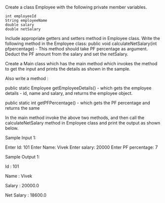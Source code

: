 Create a class Employee with the following private member variables.

    int employeeId
    String employeeName
    double salary
    double netSalary

Include appropriate getters and setters method in Employee class. Write the following method in the Employee class:
public void calculateNetSalary(int pfpercentage)  - This method should take PF percentage as argument. Deduct the PF amount from the salary and set the netSalary.  


Create a Main class which has the main method which invokes the method to get the input and prints the details as shown in the sample. 

Also write a method :

   public static Employee getEmployeeDetails() -  which gets the employee details - id, name and salary, and returns the employee object.

public static int getPFPercentage() -  which gets the PF percentage and returns the same

In the main method invoke the above two methods, and then call the calculateNetSalary method in Employee class and print the output as shown below.

Sample Input 1:

Enter Id:
101
Enter Name:
Vivek
Enter salary:
20000
Enter PF percentage:
7

Sample Output 1:

Id : 101

Name : Vivek

Salary : 20000.0

Net Salary : 18600.0
